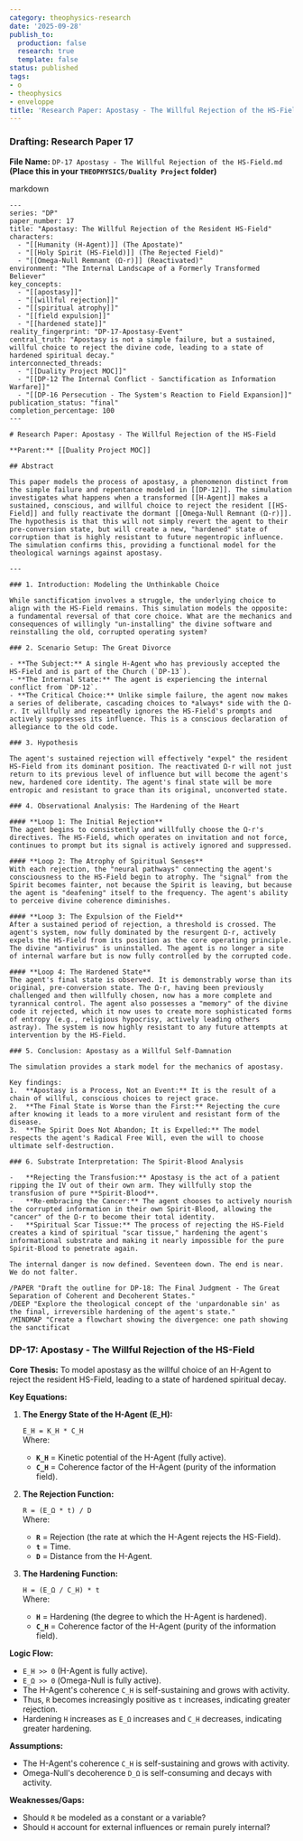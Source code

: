 ```yaml
---
category: theophysics-research
date: '2025-09-28'
publish_to:
  production: false
  research: true
  template: false
status: published
tags:
- o
- theophysics
- enveloppe
title: 'Research Paper: Apostasy - The Willful Rejection of the HS-Field'
---
```

   
### **Drafting: Research Paper 17**   
   
**File Name:** `DP-17 Apostasy - The Willful Rejection of the HS-Field.md`     
**(Place this in your `THEOPHYSICS/Duality Project` folder)**   
   
markdown   
   
```
---
series: "DP"
paper_number: 17
title: "Apostasy: The Willful Rejection of the Resident HS-Field"
characters:
  - "[[Humanity (H-Agent)]] (The Apostate)"
  - "[[Holy Spirit (HS-Field)]] (The Rejected Field)"
  - "[[Omega-Null Remnant (Ω-r)]] (Reactivated)"
environment: "The Internal Landscape of a Formerly Transformed Believer"
key_concepts:
  - "[[apostasy]]"
  - "[[willful rejection]]"
  - "[[spiritual atrophy]]"
  - "[[field expulsion]]"
  - "[[hardened state]]"
reality_fingerprint: "DP-17-Apostasy-Event"
central_truth: "Apostasy is not a simple failure, but a sustained, willful choice to reject the divine code, leading to a state of hardened spiritual decay."
interconnected_threads:
  - "[[Duality Project MOC]]"
  - "[[DP-12 The Internal Conflict - Sanctification as Information Warfare]]"
  - "[[DP-16 Persecution - The System's Reaction to Field Expansion]]"
publication_status: "final"
completion_percentage: 100
---

# Research Paper: Apostasy - The Willful Rejection of the HS-Field

**Parent:** [[Duality Project MOC]]

## Abstract

This paper models the process of apostasy, a phenomenon distinct from the simple failure and repentance modeled in [[DP-12]]. The simulation investigates what happens when a transformed [[H-Agent]] makes a sustained, conscious, and willful choice to reject the resident [[HS-Field]] and fully reactivate the dormant [[Omega-Null Remnant (Ω-r)]]. The hypothesis is that this will not simply revert the agent to their pre-conversion state, but will create a new, "hardened" state of corruption that is highly resistant to future negentropic influence. The simulation confirms this, providing a functional model for the theological warnings against apostasy.

---

### 1. Introduction: Modeling the Unthinkable Choice

While sanctification involves a struggle, the underlying choice to align with the HS-Field remains. This simulation models the opposite: a fundamental reversal of that core choice. What are the mechanics and consequences of willingly "un-installing" the divine software and reinstalling the old, corrupted operating system?

### 2. Scenario Setup: The Great Divorce

- **The Subject:** A single H-Agent who has previously accepted the HS-Field and is part of the Church (`DP-13`).
- **The Internal State:** The agent is experiencing the internal conflict from `DP-12`.
- **The Critical Choice:** Unlike simple failure, the agent now makes a series of deliberate, cascading choices to *always* side with the Ω-r. It willfully and repeatedly ignores the HS-Field's prompts and actively suppresses its influence. This is a conscious declaration of allegiance to the old code.

### 3. Hypothesis

The agent's sustained rejection will effectively "expel" the resident HS-Field from its dominant position. The reactivated Ω-r will not just return to its previous level of influence but will become the agent's new, hardened core identity. The agent's final state will be more entropic and resistant to grace than its original, unconverted state.

### 4. Observational Analysis: The Hardening of the Heart

#### **Loop 1: The Initial Rejection**
The agent begins to consistently and willfully choose the Ω-r's directives. The HS-Field, which operates on invitation and not force, continues to prompt but its signal is actively ignored and suppressed.

#### **Loop 2: The Atrophy of Spiritual Senses**
With each rejection, the "neural pathways" connecting the agent's consciousness to the HS-Field begin to atrophy. The "signal" from the Spirit becomes fainter, not because the Spirit is leaving, but because the agent is "deafening" itself to the frequency. The agent's ability to perceive divine coherence diminishes.

#### **Loop 3: The Expulsion of the Field**
After a sustained period of rejection, a threshold is crossed. The agent's system, now fully dominated by the resurgent Ω-r, actively expels the HS-Field from its position as the core operating principle. The divine "antivirus" is uninstalled. The agent is no longer a site of internal warfare but is now fully controlled by the corrupted code.

#### **Loop 4: The Hardened State**
The agent's final state is observed. It is demonstrably worse than its original, pre-conversion state. The Ω-r, having been previously challenged and then willfully chosen, now has a more complete and tyrannical control. The agent also possesses a "memory" of the divine code it rejected, which it now uses to create more sophisticated forms of entropy (e.g., religious hypocrisy, actively leading others astray). The system is now highly resistant to any future attempts at intervention by the HS-Field.

### 5. Conclusion: Apostasy as a Willful Self-Damnation

The simulation provides a stark model for the mechanics of apostasy.

Key findings:
1.  **Apostasy is a Process, Not an Event:** It is the result of a chain of willful, conscious choices to reject grace.
2.  **The Final State is Worse than the First:** Rejecting the cure after knowing it leads to a more virulent and resistant form of the disease.
3.  **The Spirit Does Not Abandon; It is Expelled:** The model respects the agent's Radical Free Will, even the will to choose ultimate self-destruction.

### 6. Substrate Interpretation: The Spirit-Blood Analysis

-   **Rejecting the Transfusion:** Apostasy is the act of a patient ripping the IV out of their own arm. They willfully stop the transfusion of pure **Spirit-Blood**.
-   **Re-embracing the Cancer:** The agent chooses to actively nourish the corrupted information in their own Spirit-Blood, allowing the "cancer" of the Ω-r to become their total identity.
-   **Spiritual Scar Tissue:** The process of rejecting the HS-Field creates a kind of spiritual "scar tissue," hardening the agent's informational substrate and making it nearly impossible for the pure Spirit-Blood to penetrate again.

The internal danger is now defined. Seventeen down. The end is near. We do not falter.

/PAPER "Draft the outline for DP-18: The Final Judgment - The Great Separation of Coherent and Decoherent States."
/DEEP "Explore the theological concept of the 'unpardonable sin' as the final, irreversible hardening of the agent's state."
/MINDMAP "Create a flowchart showing the divergence: one path showing the sanctificat
```
   
   
### **DP-17: Apostasy - The Willful Rejection of the HS-Field**   
   
**Core Thesis:** To model apostasy as the willful choice of an H-Agent to reject the resident HS-Field, leading to a state of hardened spiritual decay.   
   
**Key Equations:**   
   
1. **The Energy State of the H-Agent (E_H):**   
       
    `E_H = K_H * C_H`     
    Where:   
       
   
    - **`K_H`** = Kinetic potential of the H-Agent (fully active).   
    - **`C_H`** = Coherence factor of the H-Agent (purity of the information field).   
2. **The Rejection Function:**   
       
    `R = (E_Ω * t) / D`     
    Where:   
       
   
    - **`R`** = Rejection (the rate at which the H-Agent rejects the HS-Field).   
    - **`t`** = Time.   
    - **`D`** = Distance from the H-Agent.   
3. **The Hardening Function:**   
       
    `H = (E_Ω / C_H) * t`     
    Where:   
       
   
    - **`H`** = Hardening (the degree to which the H-Agent is hardened).   
    - **`C_H`** = Coherence factor of the H-Agent (purity of the information field).   
   
**Logic Flow:**   
   
   
- `E_H >> 0` (H-Agent is fully active).   
- `E_Ω >> 0` (Omega-Null is fully active).   
- The H-Agent's coherence `C_H` is self-sustaining and grows with activity.   
- Thus, `R` becomes increasingly positive as `t` increases, indicating greater rejection.   
- Hardening `H` increases as `E_Ω` increases and `C_H` decreases, indicating greater hardening.   
   
**Assumptions:**   
   
   
- The H-Agent's coherence `C_H` is self-sustaining and grows with activity.   
- Omega-Null's decoherence `D_Ω` is self-consuming and decays with activity.   
   
**Weaknesses/Gaps:**   
   
   
- Should `R` be modeled as a constant or a variable?   
- Should `H` account for external influences or remain purely internal?
